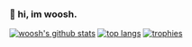 ### 👋 hi, im woosh.

[![woosh's github stats](https://github-readme-stats.vercel.app/api?username=LetMeWoosh&show_icons=true&theme=tokyonight)](https://github.com/LetMeWoosh)
[![top langs](https://github-readme-stats.vercel.app/api/top-langs/?username=LetMeWoosh&theme=tokyonight)](https://github.com/LetMeWoosh)
[![trophies](https://github-profile-trophy.vercel.app/?username=Qoft&theme=nord&margin-w=15&margin-h=1&column=6)](https://github.com/LetMeWoosh)
